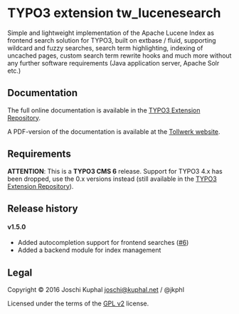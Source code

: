 TYPO3 extension tw_lucenesearch
===============================

Simple and lightweight implementation of the Apache Lucene Index as frontend search solution for TYPO3, built on extbase / fluid, supporting wildcard and fuzzy searches, search term highlighting, indexing of uncached pages, custom search term rewrite hooks and much more without any further software requirements (Java application server, Apache Solr etc.)


Documentation
-------------

The full online documentation is available in the [TYPO3 Extension Repository](http://docs.typo3.org/typo3cms/extensions/tw_lucenesearch/).

A PDF-version of the documentation is available at the [Tollwerk website](http://tollwerk.de/fileadmin/media/manuals/tw_lucenesearch/manual.pdf).


Requirements
------------

**ATTENTION**: This is a **TYPO3 CMS 6** release. Support for TYPO3 4.x has been dropped, use the 0.x versions instead (still available in the [TYPO3 Extension Repository](http://typo3.org/extensions/repository/view/tw_lucenesearch)).


Release history
---------------

#### v1.5.0
*	Added autocompletion support for frontend searches ([#6](https://github.com/jkphl/TYPO3-ext-tw_lucenesearch/pull/6))
*	Added a backend module for index management

Legal
-----

Copyright © 2016 Joschi Kuphal joschi@kuphal.net / @jkphl

Licensed under the terms of the [GPL v2](LICENSE.txt) license.
